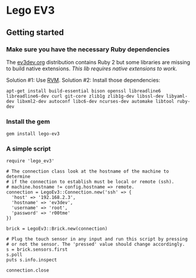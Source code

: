 # Lego EV3

## Getting started

### Make sure you have the necessary Ruby dependencies

The [ev3dev.org](http://www.ev3dev.org) distribution contains Ruby 2 but some libraries are missing to build native extensions. *This lib requires native extensions to work*.

Solution #1: Use [RVM](https://rvm.io).
Solution #2: Install those dependencies:

```
apt-get install build-essential bison openssl libreadline6 libreadline6-dev curl git-core zlib1g zlib1g-dev libssl-dev libyaml-dev libxml2-dev autoconf libc6-dev ncurses-dev automake libtool ruby-dev
```

### Install the gem

```
gem install lego-ev3
```

### A simple script

```
require 'lego_ev3'

# The connection class look at the hostname of the machine to determine
# if the connection to establish must be local or remote (ssh).
# machine.hostname != config.hostname => remote.
connection = LegoEv3::Connection.new('ssh' => {
  'host' => '192.168.2.3',
  'hostname' => 'ev3dev',
  'username' => 'root',
  'password' => 'r00tme'
})

brick = LegoEv3::Brick.new(connection)

# Plug the touch sensor in any input and run this script by pressing
# or not the sensor. The 'pressed' value should change accordingly.
s = brick.sensors.first
s.poll
puts s.info.inspect

connection.close
```
